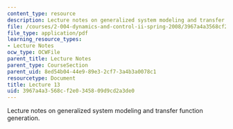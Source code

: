 ```yaml
---
content_type: resource
description: Lecture notes on generalized system modeling and transfer function generation.
file: /courses/2-004-dynamics-and-control-ii-spring-2008/3967a4a3568cf2e0345809d9cd2a3de0_lecture_13.pdf
file_type: application/pdf
learning_resource_types:
- Lecture Notes
ocw_type: OCWFile
parent_title: Lecture Notes
parent_type: CourseSection
parent_uid: 8ed54b04-44e9-89e3-2cf7-3a4b3a0078c1
resourcetype: Document
title: Lecture 13
uid: 3967a4a3-568c-f2e0-3458-09d9cd2a3de0
---
```

Lecture notes on generalized system modeling and transfer function generation.

